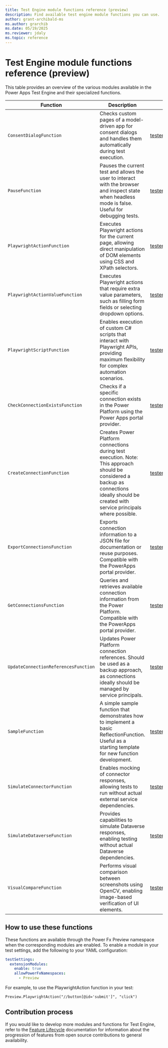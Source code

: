 ```yaml
---
title: Test Engine module functions reference (preview)
description: Find available test engine module functions you can use.
author: grant-archibald-ms
ms.author: grarchib
ms.date: 05/19/2025
ms.reviewer: jdaly
ms.topic: reference
---
```


# Test Engine module functions reference (preview)

This table provides an overview of the various modules available in the Power Apps Test Engine and their specialized functions.

| Function | Description | Module Link |
|----------|-------------|------------|
| `ConsentDialogFunction` | Checks custom pages of a model-driven app for consent dialogs and handles them automatically during test execution. | [testengine.module.mda](https://github.com/microsoft/PowerApps-TestEngine/tree/main/src/testengine.module.mda) |
| `PauseFunction` | Pauses the current test and allows the user to interact with the browser and inspect state when headless mode is false. Useful for debugging tests. | [testengine.module.pause](https://github.com/microsoft/PowerApps-TestEngine/tree/main/src/testengine.module.pause) |
| `PlaywrightActionFunction` | Executes Playwright actions for the current page, allowing direct manipulation of DOM elements using CSS and XPath selectors. | [testengine.module.playwrightaction](https://github.com/microsoft/PowerApps-TestEngine/tree/main/src/testengine.module.playwrightaction) |
| `PlaywrightActionValueFunction` | Executes Playwright actions that require extra value parameters, such as filling form fields or selecting dropdown options. | [testengine.module.playwrightaction](https://github.com/microsoft/PowerApps-TestEngine/tree/main/src/testengine.module.playwrightaction) |
| `PlaywrightScriptFunction` | Enables execution of custom C# scripts that interact with Playwright APIs, providing maximum flexibility for complex automation scenarios. | [testengine.module.playwrightscript](https://github.com/microsoft/PowerApps-TestEngine/tree/main/src/testengine.module.playwrightscript) |
| `CheckConnectionExistsFunction` | Checks if a specific connection exists in the Power Platform using the Power Apps portal provider. | [testengine.module.powerapps.portal](https://github.com/microsoft/PowerApps-TestEngine/tree/main/src/testengine.module.powerapps.portal) |
| `CreateConnectionFunction` | Creates Power Platform connections during test execution. Note: This approach should be considered a backup as connections ideally should be created with service principals where possible. | [testengine.module.powerapps.portal](https://github.com/microsoft/PowerApps-TestEngine/tree/main/src/testengine.module.powerapps.portal) |
| `ExportConnectionsFunction` | Exports connection information to a JSON file for documentation or reuse purposes. Compatible with the PowerApps portal provider. | [testengine.module.powerapps.portal](https://github.com/microsoft/PowerApps-TestEngine/tree/main/src/testengine.module.powerapps.portal) |
| `GetConnectionsFunction` | Queries and retrieves available connection information from the Power Platform. Compatible with the PowerApps portal provider. | [testengine.module.powerapps.portal](https://github.com/microsoft/PowerApps-TestEngine/tree/main/src/testengine.module.powerapps.portal) |
| `UpdateConnectionReferencesFunction` | Updates Power Platform connection references. Should be used as a backup approach, as connections ideally should be managed by service principals. | [testengine.module.powerapps.portal](https://github.com/microsoft/PowerApps-TestEngine/tree/main/src/testengine.module.powerapps.portal) |
| `SampleFunction` | A simple sample function that demonstrates how to implement a basic ReflectionFunction. Useful as a starting template for new function development. | [testengine.module.sample](https://github.com/microsoft/PowerApps-TestEngine/tree/main/src/testengine.module.sample) |
| `SimulateConnectorFunction` | Enables mocking of connector responses, allowing tests to run without actual external service dependencies. | [testengine.module.simulation](https://github.com/microsoft/PowerApps-TestEngine/tree/main/src/testengine.module.simulation) |
| `SimulateDataverseFunction` | Provides capabilities to simulate Dataverse responses, enabling testing without actual Dataverse dependencies. | [testengine.module.simulation](https://github.com/microsoft/PowerApps-TestEngine/tree/main/src/testengine.module.simulation) |
| `VisualCompareFunction` | Performs visual comparison between screenshots using OpenCV, enabling image-based verification of UI elements. | [testengine.module.visualcompare](https://github.com/microsoft/PowerApps-TestEngine/tree/main/src/testengine.module.visualcompare) |

## How to use these functions

These functions are available through the Power Fx Preview namespace when the corresponding modules are enabled. To enable a module in your test settings, add the following to your YAML configuration:

```yaml
testSettings:
  extensionModules:
    enable: true
    allowPowerFxNamespaces:
      - Preview
```

For example, to use the PlaywrightAction function in your test:

```powerappsfl
Preview.PlaywrightAction("//button[@id='submit']", "click")
```

## Contribution process

If you would like to develop more modules and functions for Test Engine, refer to the [Feature Lifecycle](./feature-lifecycle.md) documentation for information about the progression of features from open source contributions to general availability.

